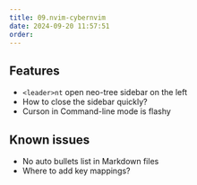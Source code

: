 ```yaml
---
title: 09.nvim-cybernvim
date: 2024-09-20 11:57:51
order: 
---
```

## Features

- `<leader>nt` open neo-tree sidebar on the left
- How to close the sidebar quickly?
- Curson in Command-line mode is flashy


## Known issues

- No auto bullets list in Markdown files
- Where to add key mappings?

